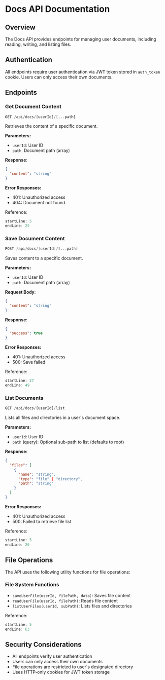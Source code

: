 # Docs API Documentation

## Overview
The Docs API provides endpoints for managing user documents, including reading, writing, and listing files.

## Authentication
All endpoints require user authentication via JWT token stored in `auth_token` cookie. Users can only access their own documents.

## Endpoints

### Get Document Content
```typescript
GET /api/docs/[userId]/[...path]
```
Retrieves the content of a specific document.

**Parameters:**
- `userId`: User ID
- `path`: Document path (array)

**Response:**
```json
{
  "content": "string"
}
```

**Error Responses:**
- 401: Unauthorized access
- 404: Document not found

Reference: 
```typescript:app/api/docs/[userId]/[...path]/route.ts
startLine: 5
endLine: 25
```

### Save Document Content
```typescript
POST /api/docs/[userId]/[...path]
```
Saves content to a specific document.

**Parameters:**
- `userId`: User ID
- `path`: Document path (array)

**Request Body:**
```json
{
  "content": "string"
}
```

**Response:**
```json
{
  "success": true
}
```

**Error Responses:**
- 401: Unauthorized access
- 500: Save failed

Reference:
```typescript:app/api/docs/[userId]/[...path]/route.ts
startLine: 27
endLine: 49
```

### List Documents
```typescript
GET /api/docs/[userId]/list
```
Lists all files and directories in a user's document space.

**Parameters:**
- `userId`: User ID
- `path` (query): Optional sub-path to list (defaults to root)

**Response:**
```json
{
  "files": [
    {
      "name": "string",
      "type": "file" | "directory",
      "path": "string"
    }
  ]
}
```

**Error Responses:**
- 401: Unauthorized access
- 500: Failed to retrieve file list

Reference:
```typescript:app/api/docs/[userId]/list/route.ts
startLine: 5
endLine: 26
```

## File Operations
The API uses the following utility functions for file operations:

### File System Functions
- `saveUserFile(userId, filePath, data)`: Saves file content
- `readUserFile(userId, filePath)`: Reads file content
- `listUserFiles(userId, subPath)`: Lists files and directories

Reference:
```typescript:app/lib/userFiles.ts
startLine: 5
endLine: 63
```

## Security Considerations
- All endpoints verify user authentication
- Users can only access their own documents
- File operations are restricted to user's designated directory
- Uses HTTP-only cookies for JWT token storage
